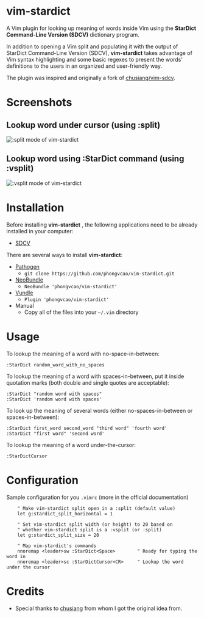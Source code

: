 # vim-stardict

A Vim plugin for looking up meaning of words inside Vim using the **StarDict
Command-Line Version (SDCV)** dictionary program.

In addition to opening a Vim split and populating it with the output of StarDict
Command-Line Version (SDCV), **vim-stardict** takes advantage of Vim syntax
highlighting and some basic regexes to present the words' definitions to the
users in an organized and user-friendly way.

The plugin was inspired and originally a fork of
[chusiang/vim-sdcv](https://github.com/chusiang/vim-sdcv).

Screenshots
===========

Lookup word under cursor (using :split)
--------------
![:split mode of vim-stardict](http://www.mediafire.com/convkey/bc14/a6nv3auv11g61226g.jpg)

Lookup word using :StarDict command (using :vsplit)
---------------
![:vsplit mode of vim-stardict](http://www.mediafire.com/convkey/3ef1/js0cp9p475fse5q6g.jpg)

Installation
============

Before installing **vim-stardict** , the following applications need to be
already installed in your computer:

* [SDCV][0]

There are several ways to install **vim-stardict**:

* [Pathogen][1]
    * `git clone https://github.com/phongvcao/vim-stardict.git`
* [NeoBundle][2]
    * `NeoBundle 'phongvcao/vim-stardict'`
* [Vundle][3]
    * `Plugin 'phongvcao/vim-stardict'`
* Manual
    * Copy all of the files into your `~/.vim` directory

Usage
=====

To lookup the meaning of a word with no-space-in-between:

	:StarDict random_word_with_no_spaces

To lookup the meaning of a word with spaces-in-between, put it inside
quotation marks (both double and single quotes are acceptable):

	:StarDict "random word with spaces"
	:StarDict 'random word with spaces'

To look up the meaning of several words (either no-spaces-in-between or
spaces-in-between):

	:StarDict first_word second_word "third word" 'fourth word'
	:StarDict "first word" 'second word'

To lookup the meaning of a word under-the-cursor:

	:StarDictCursor

Configuration
=============

Sample configuration for you `.vimrc` (more in the official documentation)

```vim
    " Make vim-stardict split open in a :split (default value)
    let g:stardict_split_horizontal = 1

    " Set vim-stardict split width (or height) to 20 based on
    " whether vim-stardict split is a :vsplit (or :split)
	let g:stardict_split_size = 20

    " Map vim-stardict's commands
    nnoremap <leader>sw :StarDict<Space>	    " Ready for typing the word in
	nnoremap <leader>sc :StarDictCursor<CR>     " Lookup the word under the cursor
```

Credits
=======

* Special thanks to [chusiang](https://github.com/chusiang/) from whom I got
the original idea from.

[0]: http://sdcv.sourceforge.net/
[1]: https://github.com/tpope/vim-pathogen
[2]: https://github.com/Shougo/neobundle.vim
[3]: https://github.com/gmarik/vundle

